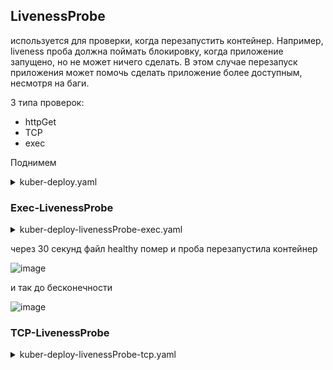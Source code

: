 ## LivenessProbe
используется для проверки, когда перезапустить контейнер. Например, liveness проба должна поймать блокировку, когда приложение запущено, но не может ничего сделать. В этом случае перезапуск приложения может помочь сделать приложение более доступным, несмотря на баги.

3 типа проверок:
- httpGet
- TCP
- exec

Поднимем
<details> <summary>kuber-deploy.yaml</summary>

```
apiVersion: apps/v1
kind: Deployment
metadata:
  name: kuber-default
  labels:
    app: kuber
spec:
  replicas: 1
  selector:
    matchLabels:
      app: http-server-default
  template:
    metadata:
      labels:
        app: http-server-default
    spec:
      containers:
      - name: kuber-app
        image: bakavets/kuber:v1.0
        ports:
        - containerPort: 8000
---
apiVersion: v1
kind: Service
metadata:
  name: kuber-default-service
spec:
  selector:
    app: http-server-default
  ports:
    - protocol: TCP
      port: 80
      targetPort: 8000
      nodePort: 30001
```
</details>

### Exec-LivenessProbe

<details> <summary>kuber-deploy-livenessProbe-exec.yaml</summary>

```
apiVersion: apps/v1
kind: Deployment
metadata:
  name: ubuntu
  labels:
    app: ubuntu
spec:
  replicas: 1
  selector:
    matchLabels:
      app: ubuntu
  template:
    metadata:
      labels:
        app: ubuntu
    spec:
      containers:
      - name: ubuntu
        image: ubuntu
        args:
        - /bin/sh
        - -c
        - touch /tmp/healthy; sleep 30; rm -rf /tmp/healthy; sleep 600     # создаёт файл, спит 30 сек и удаляет,спит 10 мин
        livenessProbe:
          exec:                       # указание типа проверки
            command:
            - cat                     # проверка командой cat...
            - /tmp/healthy            # ...существует ли этот файл
          initialDelaySeconds: 5      # Количество секунд от старта контейнера до пробы. По дефолту 0 секунд. Минимум 0.
          periodSeconds: 5            # Длительность времени между двумя последовательными проведениям проб. По дефолту до 10 секунд. Минимум 1.
          timeoutSeconds: 1           # Кол-во секунд ожидания пробы(если что-то идёт не так - она падает по таймауту и считается failure) По дефолту 1 секунда. Минимум 1.
          successThreshold: 1         # Миннимальное кол-во последовательных проверок чтобы проба считалась успешной после неудачной. По дефолту до 1. Должно быть 1 для liveness and startup Probes. Минимум 1.
          failureThreshold: 3         # После задонного колва(3) контейнер считается умершим. Дефолт до 3. Минимум 1.
```
</details>

через 30 секунд файл healthy помер и проба перезапустила контейнер

![image](https://github.com/user-attachments/assets/8aaa9608-2bde-47d6-b6f4-0a7bc9bfe5ce)

и так до бесконечности

![image](https://github.com/user-attachments/assets/0f28d900-3268-4d3b-99d2-b98e1687359c)

### TCP-LivenessProbe

<details> <summary>kuber-deploy-livenessProbe-tcp.yaml</summary>

```
apiVersion: apps/v1
kind: Deployment
metadata:
  name: kuber-tcp
  labels:
    app: kuber
spec:
  replicas: 1
  selector:
    matchLabels:
      app: http-server-tcp
  template:
    metadata:
      labels:
        app: http-server-tcp
    spec:
      containers:
      - name: kuber-app
        image: bakavets/kuber:v1.0
        ports:
        - containerPort: 8000
        livenessProbe:
          tcpSocket:                # указание типа проверки
            port: 8000
          initialDelaySeconds: 15   # Дефолт 0. Минимум 0
          periodSeconds: 10         # Дефолт до 10. Минимум 1
          timeoutSeconds: 1         # Дефолт до 1. Минимум 1
          successThreshold: 1       # Дефолт до 1. Должно быть 1 для liveness and startup Probes. Минимум 1
          failureThreshold: 3       # Дефолт до 3. Минимум 1
---
apiVersion: v1
kind: Service
metadata:
  name: kuber-service-tcp
spec:
  selector:
    app: http-server-tcp
  ports:
    - protocol: TCP
      port: 80
      targetPort: 8000
      nodePort: 30002
  type: NodePort
```
</details>

